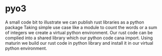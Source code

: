 # pyo3

A small code bit to illustrate we can publish rust libraries as a python package
Taking simple use case like a module to count the words or a sum of integers we create a virtual  python environment. Our rust code can be complied into a shared library which our python code cana import. 
Using maturin we build our rust code in python library and install it in our virtual python environment.

